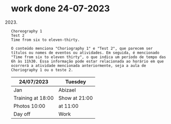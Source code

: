 # work done 24-07-2023
2023.

 ```
 Choreography 1
Test 2
Time from six to eleven-thirty.
```

```
O conteúdo menciona "Choriography 1" e "Test 2", que parecem ser títulos ou nomes de eventos ou atividades. Em seguida, é mencionado "Time from six to eleven thirty", o que indica um período de tempo das 6h às 11h30. Essa informação pode estar relacionada ao horário em que ocorrerá a atividade mencionada anteriormente, seja a aula de Choriography 1 ou o teste 2.
```

| 24/07/2023  | Tuesdey  |       
| ------------- | ------------- |
|      Jan          |   Abizael            |       
| Training at 18:00  |  Show at 21:00 |
| Photos 10:00       | at 11:00
|       Day off         |       Work        |

